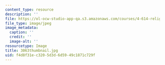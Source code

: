 ```yaml
---
content_type: resource
description: ''
file: https://ol-ocw-studio-app-qa.s3.amazonaws.com/courses/4-614-religious-architecture-and-islamic-cultures-fall-2002/f4d8f31ec3205d3d6d5949c1871c729f_3063thumbnail.jpg
file_type: image/jpeg
image_metadata:
  caption: ''
  credit: ''
  image-alt: ''
resourcetype: Image
title: 3063thumbnail.jpg
uid: f4d8f31e-c320-5d3d-6d59-49c1871c729f
---
```

